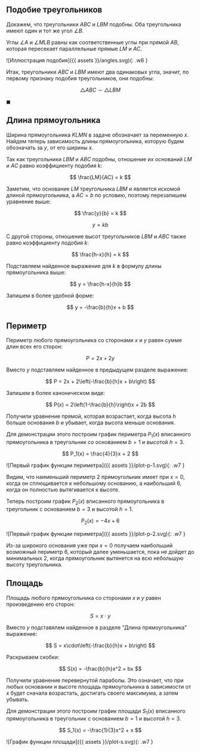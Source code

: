 ## Подобие треугольников

Докажем, что треугольники $ABC$ и $LBM$ подобны. Оба треугольника имеют один и тот же угол $\angle B$.

Углы $\angle A$ и $\angle MLB$ равны как соответственные углы при прямой $AB$, которая пересекает параллельные прямые $LM$ и $AC$.

![Иллюстрация подобия]({{ assets }}/angles.svg){: .w6 }

Итак, треугольники $ABC$ и $LBM$ имеют два одинаковых угла, значит, по первому признаку подобия треугольников, они подобны:

$$ \triangle ABC \sim \triangle LBM $$

$\blacksquare$

## Длина прямоугольника

Ширина прямоугольника $KLMN$ в задаче обозначает за переменную $x$. Найдем теперь зависимость длины прямоугольника, которую будем обозначать за $y$, от его ширины $x$.

Так как треугольники $LBM$ и $ABC$ подобны, отношение их оснований $LM$ и $AC$ равно коэффициенту подобия $k$:

$$ \frac{LM}{AC} = k $$

Заметим, что основание $LM$ треугольника $LBM$ и является искомой длиной прямоугольника, а $AC = b$ по условию, поэтому перезапишем уравнение выше:

$$ \frac{y}{b} = k $$

$$ y = k b $$

С другой стороны, отношение высот треугольников $LBM$ и $ABC$ также равно коэффициенту подобия $k$:

$$ \frac{h-x}{h} = k $$

Подставляем найденное выражение для $k$ в формулу длины прямоугольника выше:

$$ y = \frac{h-x}{h}b $$

Запишем в более удобной форме:

$$ y = -\frac{b}{h}x + b $$

## Периметр

Периметр любого прямоугольника со сторонами $x$ и $y$ равен сумме длин всех его сторон:

$$ P = 2x + 2y $$

Вместо $y$ подставляем найденное в предыдущем разделе выражение:

$$ P = 2x + 2\left(-\frac{b}{h}x + b\right) $$

Запишем в более каноническом виде:

$$ P(x) = 2\left(1-\frac{b}{h}\right)x + 2b $$

Получили уравнение прямой, которая возрастает, когда высота $h$ больше основания $b$ и убывает, когда высота меньше основания.

Для демонстрации этого построим график периметра $P_1(x)$ вписанного прямоугольника в треугольник со основанием $b=1$ и высотой $h=3$.

$$ P_1(x) = \frac{4}{3}x + 2 $$

![Первый график функции периметра]({{ assets }}/plot-p-1.svg){: .w7 }

Видим, что наименьший периметр $2$ прямоугольник имеет при $x = 0$, когда он сплющивается к небольшому основанию, а наибольший $6$, когда он полностью вытягивается к высоте.

Теперь построим график $P_2(x)$ вписанного прямоугольника в треугольник с основанием $b=3$ и высотой $h=1$.

$$ P_2(x) = -4x + 6 $$

![Первый график функции периметра]({{ assets }}/plot-p-2.svg){: .w7 }

Из-за широкого основания уже при $x=0$ получаем наибольший возможный периметр $6$, который далее уменьшается, пока не дойдет до минимальных $2$, когда прямоугольник вытянется на всю небольшую высоту треугольника.

## Площадь

Площадь любого прямоугольника со сторонами $x$ и $y$ равен произведению его сторон:

$$ S = x\cdot y $$

Вместо $y$ подставялем найденное в разделе "Длина прямоугольника" выражение:

$$ S = x\cdot\left(-\frac{b}{h}x + b\right) $$

Раскрываем скобки:

$$ S(x) = -\frac{b}{h}x^2 + bx $$

Получили уравнение перевернутой параболы. Это означает, что при любых основании и высоте площадь прямоугольника в зависимости от $x$ будет сначала возрастать, достигать своего максимума, а затем убывать.

Для демонстрации этого построим график площади $S_1(x)$ вписанного прямоугольника в треугольник с основанием $b=1$ и высотой $h=3$.

$$ S_1(x) = -\frac{1}{3}x^2 + x $$

![График функции площади]({{ assets }}/plot-s.svg){: .w7 }
